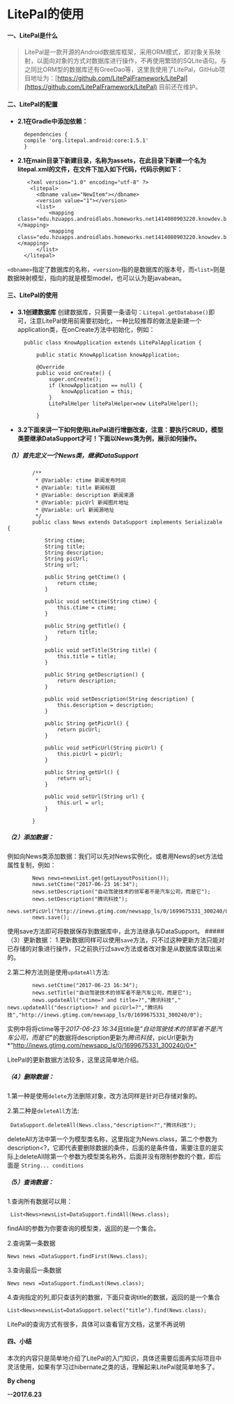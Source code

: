 # LitePal的使用
#### 一、LitePal是什么
>	LitePal是一款开源的Android数据库框架，采用ORM模式，即对象关系映射，以面向对象的方式对数据库进行操作，不再使用繁琐的SQLite语句。与之同比ORM型的数据库还有GreeDao等，这里我使用了LitePal，GitHub项目地址为：[https://github.com/LitePalFramework/LitePal](https://github.com/LitePalFramework/LitePal)   目前还在维护。

#### 二、LitePal的配置
- **2.1在Gradle中添加依赖：**

		dependencies {
		compile 'org.litepal.android:core:1.5.1'
		}
- **2.1在main目录下新建目录，名称为assets，在此目录下新建一个名为litepal.xml的文件，在文件下加入如下代码，代码示例如下：**
 				
		 <?xml version="1.0" encoding="utf-8" ?>
		  <litepal>
		    <dbname value="NewItem"></dbname>
		    <version value="1"></version>
		    <list>
		        <mapping class="edu.hzuapps.androidlabs.homeworks.net1414080903220.knowdev.bean.News"></mapping>
		        <mapping class="edu.hzuapps.androidlabs.homeworks.net1414080903220.knowdev.bean.DevArticle"></mapping>
		    </list>
		</litepal>


`<dbname>`指定了数据库的名称，`<version>`指的是数据库的版本号，而`<list>`则是数据映射模型，<mapping>指向的就是模型model，也可以认为是javabean。


#### 三、LitePal的使用
- **3.1创建数据库**
创建数据库，只需要一条语句：`Litepal.getDatabase()`即可，注意LitePal使用前需要初始化，一种比较推荐的做法是新建一个application类，在onCreate方法中初始化，例如：

		public class KnowApplication extends LitePalApplication {
		
		    public static KnowApplication knowApplication;
		
		    @Override
		    public void onCreate() {
		        super.onCreate();
		        if (knowApplication == null) {
		            knowApplication = this;
		        }
		        LitePalHelper litePalHelper=new LitePalHelper();
		
		    }


- **3.2下面来讲一下如何使用LitePal进行增删改查，注意：要执行CRUD，模型类要继承DataSupport才可！下面以News类为例，展示如何操作。**

##### （1）首先定义一个News类，继承DataSupport
			
			/**
			 * @Variable: ctime 新闻发布时间
			 * @Variable: title 新闻标题
			 * @Variable: description 新闻来源
			 * @Variable: picUrl 新闻图片地址
			 * @Variable: url 新闻源地址
			 */
			public class News extends DataSupport implements Serializable {
			
			    String ctime;
			    String title;
			    String description;
			    String picUrl;
			    String url;
			
			    public String getCtime() {
			        return ctime;
			    }
			
			    public void setCtime(String ctime) {
			        this.ctime = ctime;
			    }
			
			    public String getTitle() {
			        return title;
			    }
			
			    public void setTitle(String title) {
			        this.title = title;
			    }
			
			    public String getDescription() {
			        return description;
			    }
			
			    public void setDescription(String description) {
			        this.description = description;
			    }
			
			    public String getPicUrl() {
			        return picUrl;
			    }
			
			    public void setPicUrl(String picUrl) {
			        this.picUrl = picUrl;
			    }
			
			    public String getUrl() {
			        return url;
			    }
			
			    public void setUrl(String url) {
			        this.url = url;
			    }
			
			}

##### （2）添加数据：
例如向News类添加数据：我们可以先对News实例化，或者用News的set方法给属性复制，例如：

            News news=newsList.get(getLayoutPosition());
            news.setCtime("2017-06-23 16:34");
            news.setDescription("自动驾驶技术的领军者不是汽车公司，而是它");
            news.setDescription("腾讯科技");
            news.setPicUrl("http://inews.gtimg.com/newsapp_ls/0/1699675331_300240/0");
            news.save();
使用save方法即可将数据保存到数据库中，此方法继承与DataSupport。
#####（3）更新数据：
1.更新数据同样可以使用`save`方法，只不过这种更新方法只能对已存储的对象进行操作，只之前执行过save方法或者改对象是从数据库读取出来的。

2.第二种方法则是使用`updateAll`方法:
			
			news.setCtime("2017-06-23 16:34");
            news.setTitle("自动驾驶技术的领军者不是汽车公司，而是它");
            news.updateAll("ctime=? and title=?","腾讯科技"," news.updateAll("description=? and picUrl=?","腾讯科技","http://inews.gtimg.com/newsapp_ls/0/1699675331_300240/0");
实例中将将ctime等于*2017-06-23 16:34*且title是"*自动驾驶技术的领军者不是汽车公司，而是它*"的数据将description更新为*腾讯科技*，picUrl更新为*“http://inews.gtimg.com/newsapp_ls/0/1699675331_300240/0*”

LitePal的更新数据方法较多，这里这简单地介绍。
##### （4）删除数据：
1.第一种是使用`delete`方法删除对象，改方法同样是针对已存储对象的。

2.第二种是`deleteAll`方法:

     DataSupport.deleteAll(News.class,"description<?","腾讯科技");
deleteAll方法中第一个为模型类名称，这里指定为News.class，第二个参数为description<?，它即代表要删除数据的条件，后面的是条件值，需要注意的是实际上deleteAll除第一个参数为模型类名称外，后面并没有限制参数的个数，即后面是 `String... conditions`
##### （5）查询数据：
1.查询所有数据可以用：

   	 List<News>newsList=DataSupport.findAll(News.class);
findAll的参数为你要查询的模型类，返回的是一个集合。

2.查询第一条数据

    News news =DataSupport.findFirst(News.class);
3.查询最后一条数据

 	News news =DataSupport.findLast(News.class);
4.查询指定的列,即只查该列的数据，下面只查询title的数据，返回的是一个集合

	List<News>newsList=DataSupport.select("title").find(News.class);
LitePal的查询方式有很多，具体可以查看官方文档，这里不再说明

#### 四、小结
本次的内容只是简单地介绍了LitePal的入门知识，具体还需要后面再实际项目中灵活使用，如果有学习过hibernate之类的话，理解起来LitePal就简单地多了。

**By cheng**

**--2017.6.23**

